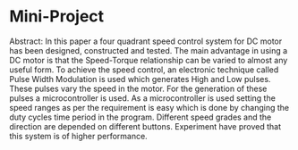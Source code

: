 # Mini-Project
Abstract:
          In this paper a four quadrant speed control system for DC motor has been designed, constructed and tested. The main advantage in using a DC motor is that the Speed-Torque relationship can be varied to almost any useful form. To achieve the speed control, an electronic technique called Pulse Width Modulation is used which generates High and Low pulses. These pulses vary the speed in the motor. For the generation of these pulses a microcontroller is used. As a microcontroller is used setting the speed ranges as per the requirement is easy which is done by changing the duty cycles time period in the program. Different speed grades and the direction are depended on different buttons. Experiment have proved that this system is of higher performance.

